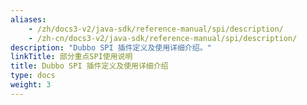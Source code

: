 ```yaml
---
aliases:
    - /zh/docs3-v2/java-sdk/reference-manual/spi/description/
    - /zh-cn/docs3-v2/java-sdk/reference-manual/spi/description/
description: "Dubbo SPI 插件定义及使用详细介绍。"
linkTitle: 部分重点SPI使用说明
title: Dubbo SPI 插件定义及使用详细介绍
type: docs
weight: 3
---
```

